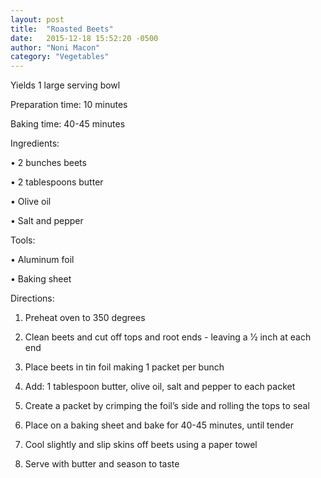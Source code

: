 ```yaml
---
layout: post
title:  "Roasted Beets"
date:   2015-12-18 15:52:20 -0500
author: "Noni Macon"
category: "Vegetables"
---
```

Yields 1 large serving bowl 

Preparation time: 10 minutes

Baking time: 40-45 minutes

Ingredients:

• 2 bunches beets

• 2 tablespoons butter

• Olive oil

• Salt and pepper

Tools:

• Aluminum foil

• Baking sheet

Directions:

1. Preheat oven to 350 degrees

2. Clean beets and cut off tops and root ends - leaving a 1⁄2 inch at each end

3. Place beets in tin foil making 1 packet per bunch

4. Add: 1 tablespoon butter, olive oil, salt and pepper to each packet

5. Create a packet by crimping the foil’s side and rolling the tops to seal

6. Place on a baking sheet and bake for 40-45 minutes, until tender

7. Cool slightly and slip skins off beets using a paper towel

8. Serve with butter and season to taste